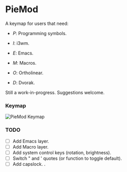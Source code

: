 PieMod
======

A keymap for users that need:

- *P*: Programming symbols.

- *I*: i3wm.

- *E*: Emacs.

- *M*: Macros.

- *O*: Ortholinear.

- *D*: Dvorak.

Still a work-in-progress. Suggestions welcome.

### Keymap

![PieMod Keymap](./keymap.png)

### TODO

- [ ] Add Emacs layer.
- [ ] Add Macro layer.
- [ ] Add system control keys (rotation, brightness).
- [ ] Switch " and ' quotes (or function to toggle default).
- [ ] Add capslock.
.